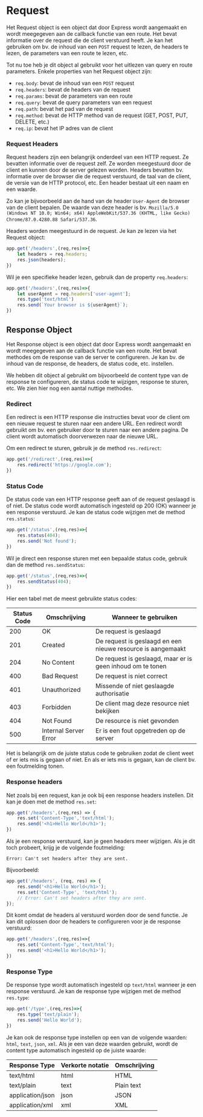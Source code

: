 # Request

Het Request object is een object dat door Express wordt aangemaakt en wordt meegegeven aan de callback functie van een route. Het bevat informatie over de request die de client verstuurd heeft. Je kan het gebruiken om bv. de inhoud van een `POST` request te lezen, de headers te lezen, de parameters van een route te lezen, etc.

Tot nu toe heb je dit object al gebruikt voor het uitlezen van query en route parameters. Enkele properties van het Request object zijn:

* `req.body`: bevat de inhoud van een `POST` request
* `req.headers`: bevat de headers van de request
* `req.params`: bevat de parameters van een route
* `req.query`: bevat de query parameters van een request
* `req.path`: bevat het pad van de request
* `req.method`: bevat de HTTP method van de request (GET, POST, PUT, DELETE, etc.)
* `req.ip`: bevat het IP adres van de client

### Request Headers

Request headers zijn een belangrijk onderdeel van een HTTP request. Ze bevatten informatie over de request zelf. Ze worden meegestuurd door de client en kunnen door de server gelezen worden. Headers bevatten bv. informatie over de browser die de request verstuurd, de taal van de client, de versie van de HTTP protocol, etc. Een header bestaat uit een naam en een waarde.

Zo kan je bijvoorbeeld aan de hand van de header `User-Agent` de browser van de client bepalen. De waarde van deze header is bv. `Mozilla/5.0 (Windows NT 10.0; Win64; x64) AppleWebKit/537.36 (KHTML, like Gecko) Chrome/87.0.4280.88 Safari/537.36`.

Headers worden meegestuurd in de request. Je kan ze lezen via het Request object:

```typescript
app.get('/headers',(req,res)=>{
    let headers = req.headers;
    res.json(headers);
})
```

Wil je een specifieke header lezen, gebruik dan de property `req.headers`:

```typescript
app.get('/headers',(req,res)=>{
    let userAgent = req.headers['user-agent'];
    res.type('text/html')
    res.send(`Your browser is ${userAgent}`);
})
```

## Response Object

Het Response object is een object dat door Express wordt aangemaakt en wordt meegegeven aan de callback functie van een route. Het bevat methodes om de response van de server te configureren. Je kan bv. de inhoud van de response, de headers, de status code, etc. instellen.

We hebben dit object al gebruikt om bijvoorbeeld de content type van de response te configureren, de status code te wijzigen, response te sturen, etc. We zien hier nog een aantal nuttige methodes.

### Redirect

Een redirect is een HTTP response die instructies bevat voor de client om een nieuwe request te sturen naar een andere URL. Een redirect wordt gebruikt om bv. een gebruiker door te sturen naar een andere pagina. De client wordt automatisch doorverwezen naar de nieuwe URL.

Om een redirect te sturen, gebruik je de method `res.redirect`:

```typescript
app.get('/redirect',(req,res)=>{
    res.redirect('https://google.com');
})
```

### Status Code

De status code van een HTTP response geeft aan of de request geslaagd is of niet. De status code wordt automatisch ingesteld op 200 (OK) wanneer je een response verstuurd. Je kan de status code wijzigen met de method `res.status`:

```typescript
app.get('/status',(req,res)=>{
    res.status(404);
    res.send('Not found');
})
```

Wil je direct een response sturen met een bepaalde status code, gebruik dan de method `res.sendStatus`:

```typescript
app.get('/status',(req,res)=>{
    res.sendStatus(404);
})
```

Hier een tabel met de meest gebruikte status codes:

| Status Code | Omschrijving          | Wanneer te gebruiken                                        |
| ----------- | --------------------- | ----------------------------------------------------------- |
| 200         | OK                    | De request is geslaagd                                      |
| 201         | Created               | De request is geslaagd en een nieuwe resource is aangemaakt |
| 204         | No Content            | De request is geslaagd, maar er is geen inhoud om te tonen  |
| 400         | Bad Request           | De request is niet correct                                  |
| 401         | Unauthorized          | Missende of niet geslaagde authorisatie                     |
| 403         | Forbidden             | De client mag deze resource niet bekijken                   |
| 404         | Not Found             | De resource is niet gevonden                                |
| 500         | Internal Server Error | Er is een fout opgetreden op de server                      |

Het is belangrijk om de juiste status code te gebruiken zodat de client weet of er iets mis is gegaan of niet. En als er iets mis is gegaan, kan de client bv. een foutmelding tonen.

### Response headers

Net zoals bij een request, kan je ook bij een response headers instellen. Dit kan je doen met de method `res.set`:

```typescript
app.get('/headers',(req,res) => { 
    res.set('Content-Type','text/html');
    res.send('<h1>Hello World</h1>');
})
```

Als je een response verstuurd, kan je geen headers meer wijzigen. Als je dit toch probeert, krijg je de volgende foutmelding:

`Error: Can't set headers after they are sent.`

Bijvoorbeeld:

```typescript
app.get('/headers', (req, res) => {
    res.send('<h1>Hello World</h1>');
    res.set('Content-Type', 'text/html');
    // Error: Can't set headers after they are sent.
});
```

Dit komt omdat de headers al verstuurd worden door de send functie. Je kan dit oplossen door de headers te configureren voor je de response verstuurd:

```typescript
app.get('/headers',(req,res)=>{
    res.set('Content-Type','text/html');
    res.send('<h1>Hello World</h1>');
})
```

### Response Type

De response type wordt automatisch ingesteld op `text/html` wanneer je een response verstuurd. Je kan de response type wijzigen met de method `res.type`:

```typescript
app.get('/type',(req,res)=>{
    res.type('text/plain');
    res.send('Hello World');
})
```

Je kan ook de response type instellen op een van de volgende waarden: `html`, `text`, `json`, `xml`. Als je een van deze waarden gebruikt, wordt de content type automatisch ingesteld op de juiste waarde:

| Response Type    | Verkorte notatie | Omschrijving |
| ---------------- | ---------------- | ------------ |
| text/html        | html             | HTML         |
| text/plain       | text             | Plain text   |
| application/json | json             | JSON         |
| application/xml  | xml              | XML          |

